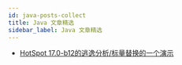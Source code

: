 ```yaml
---
id: java-posts-collect
title: Java 文章精选
sidebar_label: Java 文章精选
---
```


- [HotSpot 17.0-b12的逃逸分析/标量替换的一个演示](https://www.iteye.com/blog/rednaxelafx-659108)